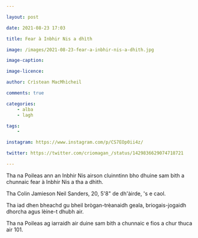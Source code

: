 ```yaml
---

layout: post

date: 2021-08-23 17:03

title: Fear à Inbhir Nis a dhìth

image: /images/2021-08-23-fear-a-inbhir-nis-a-dhith.jpg

image-caption:

image-licence:

author: Crìstean MacMhìcheil

comments: true

categories:
    - alba
    - lagh

tags:
    -

instagram: https://www.instagram.com/p/CS7EOp0ii4z/

twitter: https://twitter.com/criomagan_/status/1429836629074718721

---
```


Tha na Poileas ann an Inbhir Nis airson cluinntinn bho dhuine sam bith a chunnaic fear à Inbhir Nis a tha a dhìth.

<!--more-->

Tha Colin Jamieson Neil Sanders, 20, 5'8" de dh'àirde, 's e caol.

Tha iad dhen bheachd gu bheil brògan-trèanaidh geala, briogais-jogaidh dhorcha agus lèine-t dhubh air.

Tha na Poileas ag iarraidh air duine sam bith a chunnaic e fios a chur thuca air 101.
